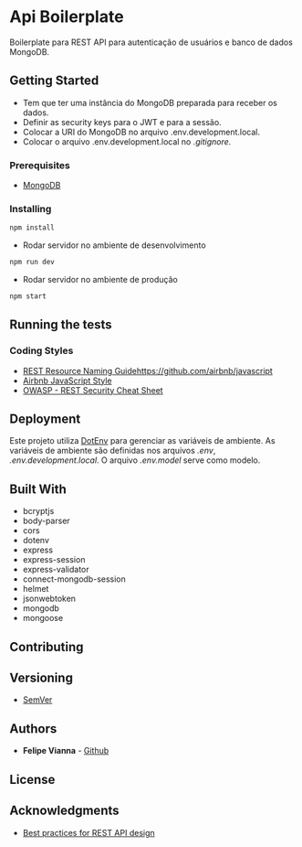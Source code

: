 # Api Boilerplate

Boilerplate para REST API para autenticação de usuários e banco de dados MongoDB.

## Getting Started

- Tem que ter uma instância do MongoDB preparada para receber os dados.
- Definir as security keys para o JWT e para a sessão.
- Colocar a URI do MongoDB no arquivo .env.development.local.
- Colocar o arquivo .env.development.local no _.gitignore_.

### Prerequisites

- [MongoDB](https://www.mongodb.com/)

### Installing

```bash
npm install
```

- Rodar servidor no ambiente de desenvolvimento

```bash
npm run dev
```

- Rodar servidor no ambiente de produção

```bash
npm start
```

## Running the tests

### Coding Styles

- [REST Resource Naming Guide](https://restfulapi.net/resource-naming/)https://github.com/airbnb/javascript
- [Airbnb JavaScript Style](https://github.com/airbnb/javascript)
- [OWASP - REST Security Cheat Sheet](https://github.com/OWASP/CheatSheetSeries/blob/master/cheatsheets/REST_Security_Cheat_Sheet.md)

## Deployment

Este projeto utiliza [DotEnv](https://www.npmjs.com/package/dotenv) para gerenciar as variáveis de ambiente.
As variáveis de ambiente são definidas nos arquivos _.env_, _.env.development.local_.
O arquivo _.env.model_ serve como modelo.

## Built With

- bcryptjs
- body-parser
- cors
- dotenv
- express
- express-session
- express-validator
- connect-mongodb-session
- helmet
- jsonwebtoken
- mongodb
- mongoose

## Contributing

## Versioning

- [SemVer](https://semver.org/)

## Authors

- **Felipe Vianna** - [Github](https://github.com/felipesvianna)

## License

## Acknowledgments

- [Best practices for REST API design](https://stackoverflow.blog/2020/03/02/best-practices-for-rest-api-design/)
